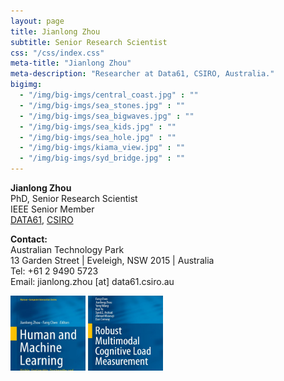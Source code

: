 ```yaml
---
layout: page
title: Jianlong Zhou
subtitle: Senior Research Scientist
css: "/css/index.css"
meta-title: "Jianlong Zhou"
meta-description: "Researcher at Data61, CSIRO, Australia."
bigimg:
  - "/img/big-imgs/central_coast.jpg" : ""
  - "/img/big-imgs/sea_stones.jpg" : ""
  - "/img/big-imgs/sea_bigwaves.jpg" : ""
  - "/img/big-imgs/sea_kids.jpg" : ""
  - "/img/big-imgs/sea_hole.jpg" : ""
  - "/img/big-imgs/kiama_view.jpg" : ""
  - "/img/big-imgs/syd_bridge.jpg" : ""
---
```


**Jianlong Zhou**  
PhD, Senior Research Scientist  
IEEE Senior Member  
[DATA61](https://www.data61.csiro.au/), [CSIRO](https://www.csiro.au/)

**Contact:**  
Australian Technology Park  
13 Garden Street | Eveleigh, NSW 2015 | Australia  
Tel: +61 2 9490 5723  
Email: jianlong.zhou [at] data61.csiro.au  

<!----
<div style="text-align:center">
<strong>Quick Links:</strong> &nbsp;&nbsp; 
<a href="http://" role="button" class="btn btn-primary">Python</a> 
<a href="http://" role="button" class="btn btn-primary">Book</a> 
</div>
-->
 
 <div style="width:750px; height:120px; overflow:scroll; overflow-x: scroll; overflow-y: hidden;">
       <div style="width:1000px;">
      <img style=" float:center; display:inline"  src="/img/tml_book.jpg" width="120" height="160" alt="tml_book" />
      <img style=" float:center; display:inline"  src="/img/clm_book.jpg" width="120" height="160" alt="clm_book" />
      <img style=" float:center; display:inline"  src="amazon_cover.jpg" width="120" height="160" alt="vis_book" />
 </div>


    
 
 
</div>
